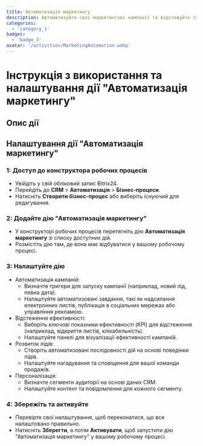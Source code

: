 ```yaml
---
title: Автоматизація маркетингу
description: Автоматизуйте свої маркетингові кампанії та відстежуйте їх ефективність.
categories: 
  - 'category_1'
badges: 
  - 'badge_3'
avatar: '/activities/MarketingAutomation.webp'
---
```

# Інструкція з використання та налаштування дії "Автоматизація маркетингу"

## Опис дії

## **Налаштування дії "Автоматизація маркетингу"**

### 1: Доступ до конструктора робочих процесів
- Увійдіть у свій обліковий запис Bitrix24.
- Перейдіть до **CRM** > **Автоматизація** > **Бізнес-процеси**.
- Натисніть **Створити бізнес-процес** або виберіть існуючий для редагування.

### 2: Додайте дію "Автоматизація маркетингу"
- У конструкторі робочих процесів перетягніть дію **Автоматизація маркетингу** зі списку доступних дій.
- Розмістіть дію там, де вона має відбуватися у вашому робочому процесі.

### 3: Налаштуйте дію
- Автоматизація кампаній:
  - Визначте тригери для запуску кампанії (наприклад, новий лід, певна дата).
  - Налаштуйте автоматизовані завдання, такі як надсилання електронних листів, публікація в соціальних мережах або управління рекламою.
- Відстеження ефективності:
  - Виберіть ключові показники ефективності (KPI) для відстеження (наприклад, відкриття листів, клікабельність).
  - Налаштуйте панелі для візуалізації ефективності кампаній.
- Розвиток лідів:
  - Створіть автоматизовані послідовності дій на основі поведінки лідів.
  - Налаштуйте нагадування та сповіщення для вашої команди продажів.
- Персоналізація:
  - Визначте сегменти аудиторії на основі даних CRM.
  - Налаштуйте контент та повідомлення для кожного сегменту.

### 4: Збережіть та активуйте
- Перевірте свої налаштування, щоб переконатися, що все налаштовано правильно.
- Натисніть **Зберегти**, а потім **Активувати**, щоб запустити дію "Автоматизація маркетингу" у вашому робочому процесі.